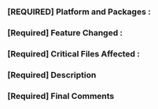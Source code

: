 <!-- DO NOT DELETE 
validate_template=true
template_path=.github/PULL_REQUEST_TEMPLATE.md
-->

### [REQUIRED] Platform and Packages : 
<!-- Windows, Mac OS, Linux. New packages (if any) -->


### [Required] Feature Changed : 
<!-- What's new? -->



### [Required] Critical Files Affected : 
<!-- What files are getting affected? New? app.js, index.ejs -->



### [Required] Description 
<!-- What does your code do ? -->


### [Required] Final Comments

